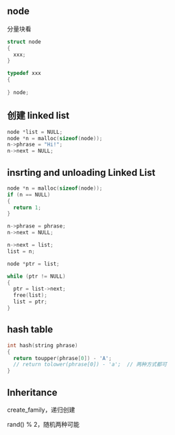 ## node

分量块看

```c
struct node
{
  xxx;
}

typedef xxx
{
  
} node;
```



## 创建 linked list

```c
node *list = NULL;
node *n = malloc(sizeof(node));
n->phrase = "Hi!";
n->next = NULL;
```



## insrting and unloading Linked List



```c
node *n = malloc(sizeof(node));
if (n == NULL)
{
  return 1;
}

n->phrase = phrase;
n->next = NULL;

n->next = list;
list = n;
```



```c
node *ptr = list;

while (ptr != NULL)
{
  ptr = list->next;
  free(list);
  list = ptr;
}
```

 

## hash table



```c
int hash(string phrase)
{
  return toupper(phrase[0]) - 'A';
  // return tolower(phrase[0]) - 'a';  // 两种方式都可
}
```



## Inheritance

create_family，递归创建



rand() % 2，随机两种可能


